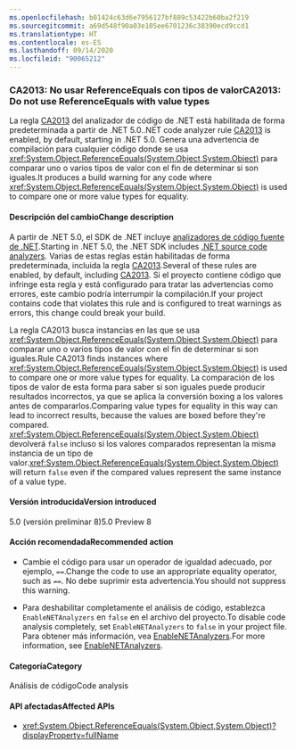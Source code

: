 ```yaml
---
ms.openlocfilehash: b01424c63d6e7956127bf889c53422b60ba2f219
ms.sourcegitcommit: a69d548f90a03e105ee6701236c38390ecd9ccd1
ms.translationtype: HT
ms.contentlocale: es-ES
ms.lasthandoff: 09/14/2020
ms.locfileid: "90065212"
---
```

### <a name="ca2013-do-not-use-referenceequals-with-value-types"></a><span data-ttu-id="de15e-101">CA2013: No usar ReferenceEquals con tipos de valor</span><span class="sxs-lookup"><span data-stu-id="de15e-101">CA2013: Do not use ReferenceEquals with value types</span></span>

<span data-ttu-id="de15e-102">La regla [CA2013](/visualstudio/code-quality/ca2013) del analizador de código de .NET está habilitada de forma predeterminada a partir de .NET 5.0.</span><span class="sxs-lookup"><span data-stu-id="de15e-102">.NET code analyzer rule [CA2013](/visualstudio/code-quality/ca2013) is enabled, by default, starting in .NET 5.0.</span></span> <span data-ttu-id="de15e-103">Genera una advertencia de compilación para cualquier código donde se usa <xref:System.Object.ReferenceEquals(System.Object,System.Object)> para comparar uno o varios tipos de valor con el fin de determinar si son iguales.</span><span class="sxs-lookup"><span data-stu-id="de15e-103">It produces a build warning for any code where <xref:System.Object.ReferenceEquals(System.Object,System.Object)> is used to compare one or more value types for equality.</span></span>

#### <a name="change-description"></a><span data-ttu-id="de15e-104">Descripción del cambio</span><span class="sxs-lookup"><span data-stu-id="de15e-104">Change description</span></span>

<span data-ttu-id="de15e-105">A partir de .NET 5.0, el SDK de .NET incluye [analizadores de código fuente de .NET](../../../../docs/fundamentals/productivity/code-analysis.md).</span><span class="sxs-lookup"><span data-stu-id="de15e-105">Starting in .NET 5.0, the .NET SDK includes [.NET source code analyzers](../../../../docs/fundamentals/productivity/code-analysis.md).</span></span> <span data-ttu-id="de15e-106">Varias de estas reglas están habilitadas de forma predeterminada, incluida la regla [CA2013](/visualstudio/code-quality/ca2013).</span><span class="sxs-lookup"><span data-stu-id="de15e-106">Several of these rules are enabled, by default, including [CA2013](/visualstudio/code-quality/ca2013).</span></span> <span data-ttu-id="de15e-107">Si el proyecto contiene código que infringe esta regla y está configurado para tratar las advertencias como errores, este cambio podría interrumpir la compilación.</span><span class="sxs-lookup"><span data-stu-id="de15e-107">If your project contains code that violates this rule and is configured to treat warnings as errors, this change could break your build.</span></span>

<span data-ttu-id="de15e-108">La regla CA2013 busca instancias en las que se usa <xref:System.Object.ReferenceEquals(System.Object,System.Object)> para comparar uno o varios tipos de valor con el fin de determinar si son iguales.</span><span class="sxs-lookup"><span data-stu-id="de15e-108">Rule CA2013 finds instances where <xref:System.Object.ReferenceEquals(System.Object,System.Object)> is used to compare one or more value types for equality.</span></span> <span data-ttu-id="de15e-109">La comparación de los tipos de valor de esta forma para saber si son iguales puede producir resultados incorrectos, ya que se aplica la conversión boxing a los valores antes de compararlos.</span><span class="sxs-lookup"><span data-stu-id="de15e-109">Comparing value types for equality in this way can lead to incorrect results, because the values are boxed before they're compared.</span></span> <span data-ttu-id="de15e-110"><xref:System.Object.ReferenceEquals(System.Object,System.Object)> devolverá `false` incluso si los valores comparados representan la misma instancia de un tipo de valor.</span><span class="sxs-lookup"><span data-stu-id="de15e-110"><xref:System.Object.ReferenceEquals(System.Object,System.Object)> will return `false` even if the compared values represent the same instance of a value type.</span></span>

#### <a name="version-introduced"></a><span data-ttu-id="de15e-111">Versión introducida</span><span class="sxs-lookup"><span data-stu-id="de15e-111">Version introduced</span></span>

<span data-ttu-id="de15e-112">5.0 (versión preliminar 8)</span><span class="sxs-lookup"><span data-stu-id="de15e-112">5.0 Preview 8</span></span>

#### <a name="recommended-action"></a><span data-ttu-id="de15e-113">Acción recomendada</span><span class="sxs-lookup"><span data-stu-id="de15e-113">Recommended action</span></span>

- <span data-ttu-id="de15e-114">Cambie el código para usar un operador de igualdad adecuado, por ejemplo, `==`.</span><span class="sxs-lookup"><span data-stu-id="de15e-114">Change the code to use an appropriate equality operator, such as `==`.</span></span> <span data-ttu-id="de15e-115">No debe suprimir esta advertencia.</span><span class="sxs-lookup"><span data-stu-id="de15e-115">You should not suppress this warning.</span></span>

- <span data-ttu-id="de15e-116">Para deshabilitar completamente el análisis de código, establezca `EnableNETAnalyzers` en `false` en el archivo del proyecto.</span><span class="sxs-lookup"><span data-stu-id="de15e-116">To disable code analysis completely, set `EnableNETAnalyzers` to `false` in your project file.</span></span> <span data-ttu-id="de15e-117">Para obtener más información, vea [EnableNETAnalyzers](../../../../docs/core/project-sdk/msbuild-props.md#enablenetanalyzers).</span><span class="sxs-lookup"><span data-stu-id="de15e-117">For more information, see [EnableNETAnalyzers](../../../../docs/core/project-sdk/msbuild-props.md#enablenetanalyzers).</span></span>

#### <a name="category"></a><span data-ttu-id="de15e-118">Categoría</span><span class="sxs-lookup"><span data-stu-id="de15e-118">Category</span></span>

<span data-ttu-id="de15e-119">Análisis de código</span><span class="sxs-lookup"><span data-stu-id="de15e-119">Code analysis</span></span>

#### <a name="affected-apis"></a><span data-ttu-id="de15e-120">API afectadas</span><span class="sxs-lookup"><span data-stu-id="de15e-120">Affected APIs</span></span>

- <xref:System.Object.ReferenceEquals(System.Object,System.Object)?displayProperty=fullName>

<!--

#### Affected APIs

- `M:System.Object.ReferenceEquals(System.Object,System.Object)`

-->
